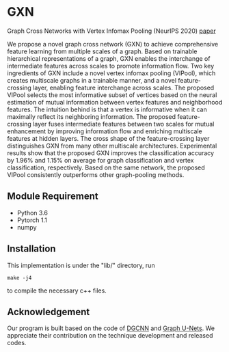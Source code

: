 # GXN

Graph Cross Networks with Vertex Infomax Pooling (NeurIPS 2020) [paper](https://arxiv.org/abs/2010.01804)

We propose a novel graph cross network (GXN) to achieve comprehensive feature learning from multiple scales of a graph. Based on trainable hierarchical representations of a graph, GXN enables the interchange of intermediate features across scales to promote information flow. Two key ingredients of GXN include a novel vertex infomax pooling (VIPool), which creates multiscale graphs in a trainable manner, and a novel feature-crossing layer, enabling feature interchange across scales. The proposed VIPool selects the most informative subset of vertices based on the neural estimation of mutual information between vertex features and neighborhood features. The intuition behind is that a vertex is informative when it can maximally reflect its neighboring information. The proposed feature-crossing layer fuses intermediate features between two scales for mutual enhancement by improving information flow and enriching multiscale features at hidden layers. The cross shape of the feature-crossing layer distinguishes GXN from many other multiscale architectures. Experimental results show that the proposed GXN improves the classification accuracy by 1.96% and 1.15% on average for graph classification and vertex classification, respectively. Based on the same network, the proposed VIPool consistently outperforms other graph-pooling methods.

## Module Requirement
* Python 3.6
* Pytorch 1.1
* numpy

## Installation
This implementation is under the "lib/" directory, run
```
make -j4
```
to compile the necessary c++ files.




## Acknowledgement
Our program is built based on the code of [DGCNN](https://github.com/muhanzhang/pytorch_DGCNN) and [Graph U-Nets](https://github.com/HongyangGao/Graph-U-Nets). We appreciate their contribution on the technique development and released codes.

